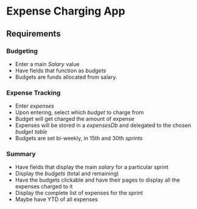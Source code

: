 # Expense Charging App

## Requirements

### Budgeting

- Enter a main *Salary* value
- Have fields that function as *budgets*
- Budgets are funds allocated from salary.

### Expense Tracking

- Enter *expenses*
- Upon entering, select which *budget* to charge from
- Budget will get charged the amount of expense
- Expenses will be stored in a *expensesDb* and delegated to the chosen *budget table*
- Budgets are set bi-weekly, in 15th and 30th *sprints*


### Summary

- Have fields that display the main *salary* for a particular sprint
- Display the *budgets* (total and remaining)
- Have the budgets clickable and have their pages to display all the expenses charged to it
- Display the complete list of expenses for the *sprint*
- Maybe have YTD of all expenses
